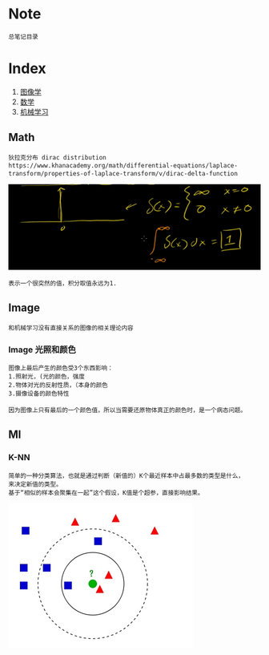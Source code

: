 # Note

	总笔记目录

# Index

1. [图像学](#image)
2. [数学](#math)
3. [机械学习](#ml)

## Math

	狄拉克分布 dirac distribution
	https://www.khanacademy.org/math/differential-equations/laplace-transform/properties-of-laplace-transform/v/dirac-delta-function

![](img/math-dirac-0.png)

	表示一个很突然的值，积分取值永远为1.
	

## Image

	和机械学习没有直接关系的图像的相关理论内容

### Image 光照和颜色

	图像上最后产生的颜色受3个东西影响：
	1.照射光，(光的颜色，强度
	2.物体对光的反射性质，（本身的颜色
	3.摄像设备的颜色特性

	因为图像上只有最后的一个颜色值，所以当需要还原物体真正的颜色时，是一个病态问题。

## Ml

### K-NN

	简单的一种分类算法，也就是通过判断（新值的）K个最近样本中占最多数的类型是什么，
	来决定新值的类型。
	基于“相似的样本会聚集在一起”这个假设，K值是个超参，直接影响结果。

![](img/ml-knn.jpg)

